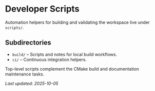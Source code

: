 # Developer Scripts

Automation helpers for building and validating the workspace live under `scripts/`.

## Subdirectories
- `build/` – Scripts and notes for local build workflows.
- `ci/` – Continuous integration helpers.

Top-level scripts complement the CMake build and documentation maintenance tasks.

_Last updated: 2025-10-05_
